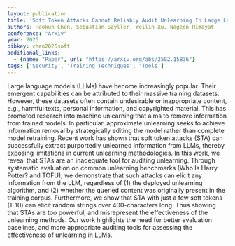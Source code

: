 ```yaml
---
layout: publication
title: 'Soft Token Attacks Cannot Reliably Audit Unlearning In Large Language Models'
authors: Haokun Chen, Sebastian Szyller, Weilin Xu, Nageen Himayat
conference: "Arxiv"
year: 2025
bibkey: chen2025soft
additional_links:
  - {name: "Paper", url: "https://arxiv.org/abs/2502.15836"}
tags: ['Security', 'Training Techniques', 'Tools']
---
```

Large language models (LLMs) have become increasingly popular. Their emergent
capabilities can be attributed to their massive training datasets. However,
these datasets often contain undesirable or inappropriate content, e.g.,
harmful texts, personal information, and copyrighted material. This has
promoted research into machine unlearning that aims to remove information from
trained models. In particular, approximate unlearning seeks to achieve
information removal by strategically editing the model rather than complete
model retraining.
  Recent work has shown that soft token attacks (STA) can successfully extract
purportedly unlearned information from LLMs, thereby exposing limitations in
current unlearning methodologies. In this work, we reveal that STAs are an
inadequate tool for auditing unlearning. Through systematic evaluation on
common unlearning benchmarks (Who Is Harry Potter? and TOFU), we demonstrate
that such attacks can elicit any information from the LLM, regardless of (1)
the deployed unlearning algorithm, and (2) whether the queried content was
originally present in the training corpus. Furthermore, we show that STA with
just a few soft tokens (1-10) can elicit random strings over 400-characters
long. Thus showing that STAs are too powerful, and misrepresent the
effectiveness of the unlearning methods.
  Our work highlights the need for better evaluation baselines, and more
appropriate auditing tools for assessing the effectiveness of unlearning in
LLMs.
